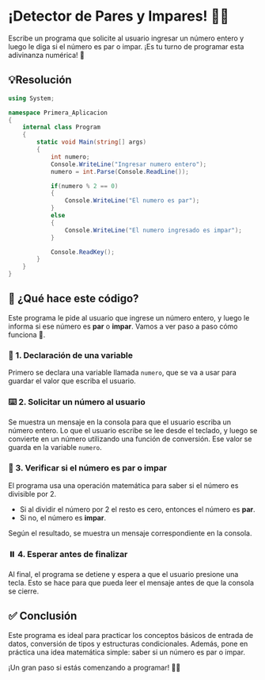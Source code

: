 # ¡Detector de Pares y Impares! 🔢✨

Escribe un programa que solicite al usuario ingresar un número entero y luego le diga si el número es par o impar. ¡Es tu turno de programar esta adivinanza numérica! 🚀

## 💡Resolución

```csharp
using System;

namespace Primera_Aplicacion
{
    internal class Program
    {
        static void Main(string[] args)
        {
            int numero;
            Console.WriteLine("Ingresar numero entero");
            numero = int.Parse(Console.ReadLine());

            if(numero % 2 == 0)
            {
                Console.WriteLine("El numero es par");
            }
            else
            {
                Console.WriteLine("El numero ingresado es impar");
            }

            Console.ReadKey();
        }
    }
}
```

## 🧠 ¿Qué hace este código?

Este programa le pide al usuario que ingrese un número entero, y luego le informa si ese número es **par** o **impar**. Vamos a ver paso a paso cómo funciona 🧩.

### 🔢 1. Declaración de una variable

Primero se declara una variable llamada `numero`, que se va a usar para guardar el valor que escriba el usuario.

### ⌨️ 2. Solicitar un número al usuario

Se muestra un mensaje en la consola para que el usuario escriba un número entero. Lo que el usuario escribe se lee desde el teclado, y luego se convierte en un número utilizando una función de conversión. Ese valor se guarda en la variable `numero`.

### 🧮 3. Verificar si el número es par o impar

El programa usa una operación matemática para saber si el número es divisible por 2.

- Si al dividir el número por 2 el resto es cero, entonces el número es **par**.
- Si no, el número es **impar**.

Según el resultado, se muestra un mensaje correspondiente en la consola.

### ⏸️ 4. Esperar antes de finalizar

Al final, el programa se detiene y espera a que el usuario presione una tecla. Esto se hace para que pueda leer el mensaje antes de que la consola se cierre.

## ✅ Conclusión

Este programa es ideal para practicar los conceptos básicos de entrada de datos, conversión de tipos y estructuras condicionales. Además, pone en práctica una idea matemática simple: saber si un número es par o impar.

¡Un gran paso si estás comenzando a programar! 💪😄
